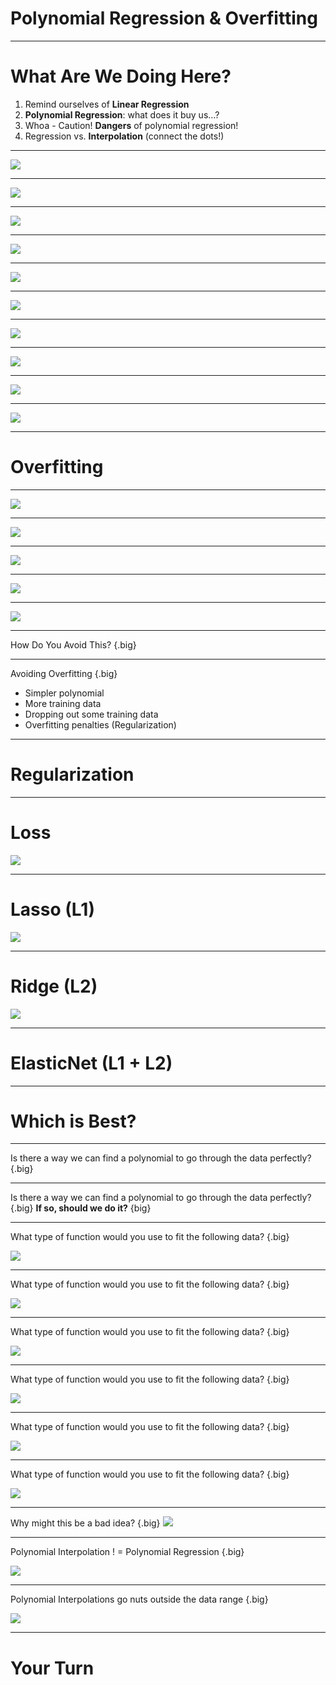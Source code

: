 # Polynomial Regression & Overfitting

---

# What Are We Doing Here?

1.  Remind ourselves of **Linear Regression**
1.  **Polynomial Regression**: what does it buy us…?
1.  Whoa - Caution! **Dangers** of polynomial regression!
1.  Regression vs. **Interpolation** (connect the dots!)

---

![](res/polynomialregression1.gif)

<!--
We have seen linear regression and have implemented it using multiple toolkits. We found our line using both the "closed form" solution and using optimizers such as gradient descent. Though linear regression can be a powerful predictive tool, it isn't appropriate for all types of regression problems.
-->

---

![](res/polynomialregression2.png)

<!--
Take a look at this dataset for a few seconds and see if you can find a good spot to place a line.
-->

---

![](res/polynomialregression3.png)

<!--
This is the line that the closed form of linear regression would create. It doesn't look like a very good fit does it? The r-squared score for this line is actually 0.2278666166017529.
-->

---

![](res/polynomialregression4.png)

<!--
We can see that if we introduce a polynomial line (in this case a 2nd degree polynomial), we get a much better looking fit. The r-squared score is now 0.7900240657338337.
-->

---

![](res/polynomialregression5.png)

<!--
Here are a few examples of polynomial equations. The topmost is the linear equation that we know and love. The next is commonly called a "quadratic" equation. The third is a "cubic" equation. The number of factors you can add to equation is theoretically unbounded, though you'll pay a computational expense for very large equations and also introduce the risk of overfitting (which we'll talk about soon).
-->

---

![](res/polynomialregression6.png)

<!--
Have students talk to one another and answer the above two questions.
-->

---

![](res/polynomialregression7.png)

<!--
This dataset was actually randomly generated based on a polynomial equation with a bit of random noise. You can see that line drawn in green on the chart. Our red predicted line isn't perfect by any means, you can see a much sharper slope at both ends, but it is still better than a straight-line fit.
-->

---

![](res/polynomialregression8.png)

<!--
Have students talk to one another and answer the above two questions.

Transition remarks: we will now discuss using different order polynomials for regression and in particular explore potential dangers of using higher and higher order polynomial fits
-->

---

![](res/polynomialregression9.png)

<!--
Question to students: What could go possibly go wrong if we use a polynomial to fit the following data? Have them brainstorm some ideas
-->

---

![](res/polynomialregression10.png)

<!--
-Discuss which appear to be viable
-Pretend to throw one more data about in (B) in region where curve does not pass through to show one point could throw off entire fit!
-->

---

# Overfitting

---

![](res/polynomialregression11.jpg)

<!--
Let's think of overfitting by looking into clothing. Here we have a person wearing a reasonably well-fitting suit.

Source: photo by NordWood Themes on Unsplash
-->

---

![](res/polynomialregression12.jpg)

<!--
Clothing can be a little more form fitting, which reduces the number of people that it will fit. This is overfitting. You can think of it like a custom-tailored suit or a suit of armor.

Source: photo by Hugo L. Casanova on Unsplash
-->

---

![](res/polynomialregression13.jpg)

<!--
There is the other extreme, where you make clothing so loose that just about anyone could cover up with it. This would be underfitting.
-->

---

![](res/polynomialregression14.jpg)

<!--
Most of the time you just want a simple midsized unisex t-shirt of a model. It fits most of the time at the cost of being a little frumpy.
-->

---

![](res/polynomialregression15.png)

<!--
So how does this apply to real data? Here is an illustration of overfitting a regression model. You can see how the regression line perfectly fits the data points on the graph, but probably doesn't project well onto other x-values.

https://en.wikipedia.org/wiki/Overfitting
-->

---

How Do You Avoid This? {.big}

<!--
Given the problem of a polynomial fitting data too closely, how would you avoid overfitting.
Give the students some time to throw out some ideas.
-->

---

Avoiding Overfitting {.big}

* Simpler polynomial
* More training data
* Dropping out some training data
* Overfitting penalties (Regularization)

<!--
Here are some of the more common ways of avoiding overfitting.

Using a simpler polynomial function is one obvious way. If you model is introducing enough curvature to cross every training data point then remove some of the freedom of the model to adapt by reducing the polynomial space.

Another tactic is to use more data to train your model. As your dataset grows in size, it will likely also grow in diversity and create a model that is less overfit.

If you can't collect more data to train your model, it might be possible to drop some data out of the training set to reduce the ability for your model to overfit.

And finally, there are strategies for adding penalties to the model to make even a high-degree polynomial less likely to overfit. Some common strategies are called LASSO, Ridge, and ElasticNet. We'll look at each of these a little closer and you'll experiment with them in your lab exercise.
-->

---

# Regularization

<!--
Regularization is a method of "shrinking" the coefficients in the learned equation. There are two distinct types we will look at: Lasso and Ridge, as well as one type that somewhat merges the two.

https://medium.com/@yongddeng/regression-analysis-lasso-ridge-and-elastic-net-9e65dc61d6d3
-->

---

# Loss

![](res/polynomialregression16.png)

<!--
But what does it mean to shrink the coefficients? It means to increase the value of the loss function as the coefficients are calculated.

As a reminder, here is the equation of a common loss function for regression problems, the residual sum of squares.

In this equation:

n = the number of rows in the training data
p = the coefficients in the equation
yi = the target value
β0 = the intercept
βi = the bias at each coefficient of the polynomial equation
xi = the feature value at the given factor of the polynomial equation

https://en.wikipedia.org/wiki/Residual_sum_of_squares

$$RSS(\beta) = \displaystyle\sum_{i=1}^{n} \left( y_i -\beta_0 - \displaystyle\sum_{j=1}^p \beta_j x_{i}^j \right)^2$$
-->

---

# Lasso (L1)

![](res/polynomialregression17.png)

<!--
Lasso is considered L1 regression. This regression uses the absolute value of the coefficients and appends them to the output of the loss function.

It actually is an acronym for Least Absolute Shrinkage and Selection Operator.

Due to the L1-Norm, some of the coefficients are more likely set equal to zero, depending on the regularisation parameter λ which needs to be chosen/tuned by the Cross-Validation 

https://en.wikipedia.org/wiki/Lasso_(statistics)

$$RSS(\beta) + \lambda \displaystyle \sum_{j=1}^p \left| \beta_j \right|$$
-->

---

# Ridge (L2)

![](res/polynomialregression18.png)

<!--
Ridge regularization looks similar, but instead of appending the sum of absolute values to the loss function, it appends the sum of squares.

Ridge regression, also known as Tikhonov Regularisation seeks λ that minimises the penalised or regularised RSS. As the L2 norm is differentiable, learning problems using the method can be solved by Gradient Descent

https://en.wikipedia.org/wiki/Tikhonov_regularization

$$RSS(\beta) + \lambda \displaystyle \sum_{j=1}^p \beta_j^2$$
-->

---

# ElasticNet (L1 + L2)

<!--
ElasticNet is the combination of L1 and L2 regularization applied to the loss function.

https://en.wikipedia.org/wiki/Elastic_net_regularization
--> 

---

# Which is Best?

<!--
It really depends.

L1 regularization can drive coefficients to zero and tends to produce a sparse model.

L2 regularization is less likely to drive coefficients to zero and tends to produce a more dense model.

ElasticNet works well in many situations.

It is probably worth experimenting with each method to see which works best for your particular model.
-->

---

Is there a way we can find a polynomial to go through the data perfectly? {.big}

---

Is there a way we can find a polynomial to go through the data perfectly? {.big}
**If so, should we do it?** {big}

---

What type of function would you use to fit the following data? {.big}

![](res/polynomialregression19.png)

---

What type of function would you use to fit the following data? {.big}

![](res/polynomialregression20.png)

--- 

What type of function would you use to fit the following data? {.big}

![](res/polynomialregression21.png)

---

What type of function would you use to fit the following data? {.big}

![](res/polynomialregression22.png)

---

What type of function would you use to fit the following data? {.big}

![](res/polynomialregression23.png)

---

What type of function would you use to fit the following data? {.big}

![](res/polynomialregression24.png)

---

Why might this be a bad idea? {.big}
![](res/polynomialregression25.png)

---

Polynomial Interpolation  ! =  Polynomial Regression {.big}

![](res/polynomialregression26.png)

<!--
-A linear regression may make more sense; throw in another data point and polynomial may drastically change!
-Especially true if we are looking for general trends, high order polynomials may be too “curvy”
-Next slide...also polynomial interpolations generally go crazy outside the region where the data was interpolated (connected)
-->

---

Polynomial Interpolations go nuts outside the data range {.big}

![](res/polynomialregression27.png)

---

# Your Turn
